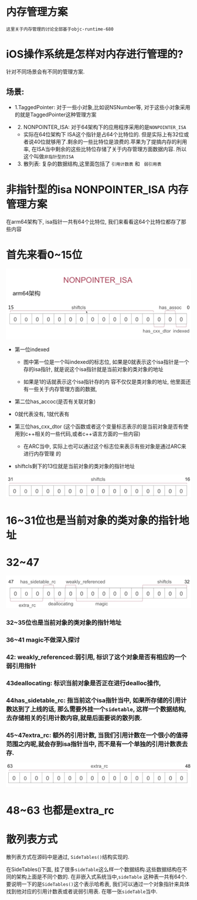  # 内存管理方案
` 这里关于内存管理的讨论全部基于objc-runtime-680 `
# iOS操作系统是怎样对内存进行管理的?

针对不同场景会有不同的管理方案. 

## 场景:

- 1.TaggedPointer: 对于一些小对象,比如说NSNumber等, 对于这些小对象采用的就是TaggedPointer这种管理方案

- 2. NONPOINTER_ISA: 对于64架构下的应用程序采用的是`NONPOINTER_ISA`
  - 实际在64位架构下 ISA这个指针是占64个比特位的. 但是实际上有32位或者说40位就够用了.剩余的一些比特位是浪费的.苹果为了提搞内存的利用率, 在ISA当中剩余的这些比特位存储了关于内存管理方面数据内容. 所以这个叫做`非指针型的ISA `

- 3. 散列表: 复杂的数据结构,这里面包括了 `引用计数表` 和 ` 弱引用表`

 
# 非指针型的isa NONPOINTER_ISA 内存管理方案

在arm64架构下, isa指针一共有64个比特位, 我们来看看这64个比特位都存了那些内容

# 首先来看0~15位


![05-02-01](image/05-02-01.png)



- 第一位indexed
  - 图中第一位是一个叫indexed的标志位,  如果是0就表示这个isa指针是一个存的isa指针, 就是说这个isa指针就是当前对象的类对象的地址

  - 如果是1的话就表示这个isa指针存的内 容不仅仅是类对象的地址,  他里面还有一些关于内存管理方面的数据, 

- 第二位has_accoc(是否有关联对象)
 - 0就代表没有, 1就代表有

- 第三位has_cxx_dtor (这个函数或者这个变量标志表示的是当前对象是否有使用到c++相关的一些代码,或者c++语言方面的一些内容)
  - 在ARC当中, 实际上也可以通过这个标志位来表示有些对象是通过ARC来进行内存管理 的

- shiftcls剩下的13位就是当前对象的类对象的指针地址


![05-02-02](image/05-02-02.png)

# 16~31位也是当前对象的类对象的指针地址



# 32~47

![05-02-02](image/05-02-04.png)
### 32~35位也是当前对象的类对象的指针地址
### 36~41 magic不做深入探讨

### 42: weakly_referenced:弱引用, 标识了这个对象是否有相应的一个弱引用指针

### 43deallocating: 标识当前对象是否正在进行dealloc操作, 

### 44has_sidetable_rc:  指当前这个isa指针当中, 如果所存储的引用计数达到了上线的话, 那么需要外挂一个`sidetable`, 这样一个数据结构, 去存储相关的引用计数内容,就是后面要说的散列表.

### 45~47extra_rc: 额外的引用计数, 当我们引用计数在一个很小的值得范围之内呢,就会存到isa指针当中, 而不是有一个单独的引用计数表去存.


![05-02-02](image/05-02-05.png)
# 48~63 也都是extra_rc 




# 散列表方式

散列表方式在源码中是通过, `SideTables()`结构实现的. 


在SideTables()下面, 挂了很多`sideTable`这么样一个数据结构.这些数据结构在不同的架构上面是不同个数的. 在非嵌入式系统当中,`sideTable` 这种表一共有64个. 要说明一下的是`SideTables()`这个表示哈希表,  我们可以通过一个对象指针来具体找到他对应的引用计数表或者说弱引用表. 在哪一张`sideTable`当中. 